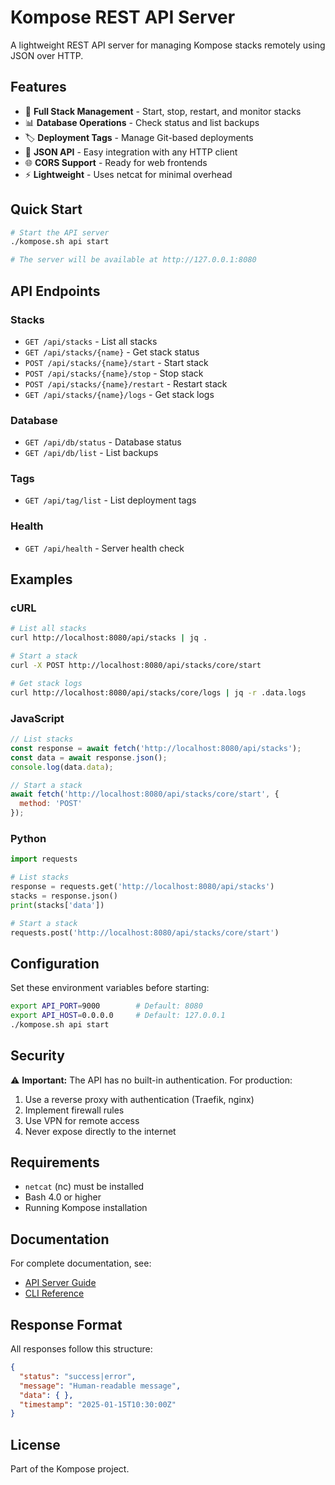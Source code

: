 # Kompose REST API Server

A lightweight REST API server for managing Kompose stacks remotely using JSON over HTTP.

## Features

- 🚀 **Full Stack Management** - Start, stop, restart, and monitor stacks
- 📊 **Database Operations** - Check status and list backups
- 🏷️ **Deployment Tags** - Manage Git-based deployments
- 🔌 **JSON API** - Easy integration with any HTTP client
- 🌐 **CORS Support** - Ready for web frontends
- ⚡ **Lightweight** - Uses netcat for minimal overhead

## Quick Start

```bash
# Start the API server
./kompose.sh api start

# The server will be available at http://127.0.0.1:8080
```

## API Endpoints

### Stacks
- `GET /api/stacks` - List all stacks
- `GET /api/stacks/{name}` - Get stack status
- `POST /api/stacks/{name}/start` - Start stack
- `POST /api/stacks/{name}/stop` - Stop stack
- `POST /api/stacks/{name}/restart` - Restart stack
- `GET /api/stacks/{name}/logs` - Get stack logs

### Database
- `GET /api/db/status` - Database status
- `GET /api/db/list` - List backups

### Tags
- `GET /api/tag/list` - List deployment tags

### Health
- `GET /api/health` - Server health check

## Examples

### cURL

```bash
# List all stacks
curl http://localhost:8080/api/stacks | jq .

# Start a stack
curl -X POST http://localhost:8080/api/stacks/core/start

# Get stack logs
curl http://localhost:8080/api/stacks/core/logs | jq -r .data.logs
```

### JavaScript

```javascript
// List stacks
const response = await fetch('http://localhost:8080/api/stacks');
const data = await response.json();
console.log(data.data);

// Start a stack
await fetch('http://localhost:8080/api/stacks/core/start', {
  method: 'POST'
});
```

### Python

```python
import requests

# List stacks
response = requests.get('http://localhost:8080/api/stacks')
stacks = response.json()
print(stacks['data'])

# Start a stack
requests.post('http://localhost:8080/api/stacks/core/start')
```

## Configuration

Set these environment variables before starting:

```bash
export API_PORT=9000        # Default: 8080
export API_HOST=0.0.0.0     # Default: 127.0.0.1
./kompose.sh api start
```

## Security

⚠️ **Important:** The API has no built-in authentication. For production:

1. Use a reverse proxy with authentication (Traefik, nginx)
2. Implement firewall rules
3. Use VPN for remote access
4. Never expose directly to the internet

## Requirements

- `netcat` (nc) must be installed
- Bash 4.0 or higher
- Running Kompose installation

## Documentation

For complete documentation, see:
- [API Server Guide](/_docs/content/3.guide/api-server.md)
- [CLI Reference](/_docs/content/4.reference/cli.md)

## Response Format

All responses follow this structure:

```json
{
  "status": "success|error",
  "message": "Human-readable message",
  "data": { },
  "timestamp": "2025-01-15T10:30:00Z"
}
```

## License

Part of the Kompose project.
